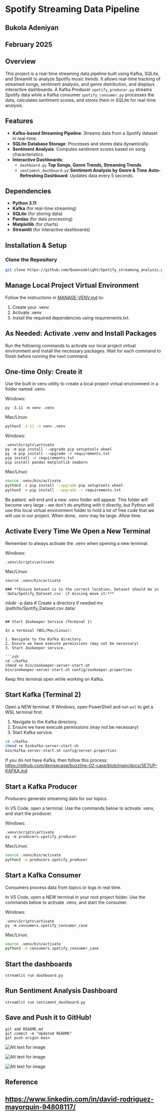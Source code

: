 # Spotify Streaming Data Pipeline 

## Bukola Adeniyan

## February 2025

## **Overview**
This project is a real-time streaming data pipeline built using Kafka, SQLite, and Streamlit to analyze Spotify music trends. 
It allows real-time tracking of streamed songs, sentiment analysis, and genre distribution, and displays interactive dashboards.
A Kafka Producer `spotify_producer.py` streams Spotify data while a Kafka consumer `spotify_consumer.py` processes the data, calculates sentiment scores, and stores them in SQLite for real-time analysis.

## **Features**
- **Kafka-based Streaming Pipeline**: Streams data from a Spotify dataset in real-time.  
- **SQLite Database Storage**: Processes and stores data dynamically.  
- **Sentiment Analysis**: Computes sentiment scores based on song characteristics.  
- **Interactive Dashboards**:  
   - `dashboard.py` **Top Songs, Genre Trends, Streaming Trends**   
   - `sentiment_dashboard.py` **Sentiment Analysis by Genre & Time** 
**Auto-Refreshing Dashboard**: Updates data every 5 seconds.  

## **Dependencies**
- **Python 3.11**
- **Kafka** (for real-time streaming)
- **SQLite** (for storing data)
- **Pandas** (for data processing)
- **Matplotlib** (for charts)
- **Streamlit** (for interactive dashboards)

## **Installation & Setup**
### **Clone the Repository**
```sh
git clone https://github.com/Queensdelight/Spotify_streaming_analysis.git
```
## Manage Local Project Virtual Environment

Follow the instructions in [MANAGE-VENV.md](https://github.com/denisecase/buzzline-01-case/blob/main/docs/MANAGE-VENV.md) to:
1. Create your .venv
2. Activate .venv
3. Install the required dependencies using requirements.txt.

## As Needed: Activate .venv and Install Packages

Run the following commands to activate our local project virtual environment 
and install the necessary packages. 
Wait for each command to finish before running the next command. 

## One-time Only: Create it 

Use the built in venv utility to create a local project virtual environment in a folder named .venv. 

Windows: 
```shell
py -3.11 -m venv .venv
```

Mac/Linux:
```zsh
python3 -3.11 -m venv .venv
```

Windows: 

```shell
.venv\Scripts\activate
py -m pip install --upgrade pip setuptools wheel
py -m pip install --upgrade -r requirements.txt
pip install -r requirements.txt
pip install pandas matplotlib seaborn
```

Mac/Linux: 

```zsh
source .venv/bin/activate
python3 -m pip install --upgrade pip setuptools wheel
python3 -m pip install --upgrade -r requirements.txt
```

Be patient. will end and a new .venv folder will appear.
This folder will become very large - we don't do anything with it directly, 
but Python will use this local virtual environment folder to hold a lot of
free code that we will use in our project. When done, .venv may be large. Allow time.

## Activate Every Time We Open a New Terminal 

Remember to always activate the .venv when opening a new terminal. 

Windows: 

```shell
.venv\Scripts\activate
```

Mac/Linux:

```shell
source .venv/bin/activate
```

```
### **Ensure Dataset is in the correct location, Dataset should be in `data/Spotify_Dataset.csv` if missing move it:***
```
mkdir -p data # Create a directory if needed
mv /path/to/Spotify_Dataset.csv data/
```

## Start Zookeeper Service (Terminal 1)

In a terminal (WSL/Mac/Linux):

1. Navigate to the Kafka directory.
2. Ensure we have execute permissions (may not be necessary)
3. Start Zookeeper service. 

```zsh
cd ~/kafka
chmod +x bin/zookeeper-server-start.sh
bin/zookeeper-server-start.sh config/zookeeper.properties
```

Keep this terminal open while working on Kafka.

## Start Kafka (Terminal 2)

Open a NEW terminal. If Windows, open PowerShell and run `wsl` to get a WSL terminal first.

1. Navigate to the Kafka directory.
2. Ensure we have execute permissions (may not be necessary)
3. Start Kafka service. 

```zsh
cd ~/kafka
chmod +x binkafka-server-start.sh
bin/kafka-server-start.sh config/server.properties
```

If you do not have Kafka, then follow this process:
https://github.com/denisecase/buzzline-02-case/blob/main/docs/SETUP-KAFKA.md


## Start a Kafka Producer

Producers generate streaming data for our topics.

In VS Code, open a terminal.
Use the commands below to activate .venv, and start the producer. 

Windows:
```shell
.venv\Scripts\activate
py -m producers.spotify_producer
```

Mac/Linux:
```zsh
source .venv/bin/activate
python3 -m producers.spotify_producer
```

## Start a Kafka Consumer

Consumers process data from topics or logs in real time.

In VS Code, open a NEW terminal in your root project folder. 
Use the commands below to activate .venv, and start the consumer. 

Windows:
```shell
.venv\Scripts\activate
py -m consumers.spotify_consumer_case
```

Mac/Linux:
```zsh
source .venv/bin/activate
python3 -m consumers.spotify_consumer_case
```

## **Start the dashboards**
```
streamlit run dashboard.py
```

## **Run Sentiment Analysis Dashboard**
```
streamlit run sentiment_dashboard.py
```

## **Save and Push it to GitHub!**
```
git add README.md
git commit -m "Updated README"
git push origin main
```

![Alt text for image](https://github.com/Queensdelight/Spotify_streaming_analysis/blob/main/images/visualization.png)

![Alt text for image](https://github.com/Queensdelight/Spotify_streaming_analysis/blob/main/images/streaming%20dashboard.png)

![Alt text for image](https://github.com/Queensdelight/Spotify_streaming_analysis/blob/main/images/sentiment%20score%20by%20genre.jpg)

## Reference
## https://www.linkedin.com/in/david-rodriguez-mayorquin-94808117/
